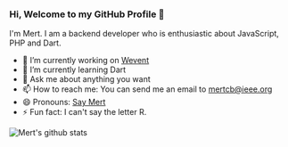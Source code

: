 ### Hi, Welcome to my GitHub Profile 👋

I'm Mert. I am a backend developer who is enthusiastic about JavaScript, PHP and Dart. 

- 🔭 I’m currently working on [Wevent](https://wevent.io)
- 🌱 I’m currently learning Dart
- 💬 Ask me about anything you want
- 📫 How to reach me: You can send me an email to [mertcb@ieee.org](mertcb@ieee.org)
- 😄 Pronouns: [Say Mert](http://github.com/mertcb/mertcb/m1706.wav)
- ⚡ Fun fact: I can't say the letter R.

![Mert's github stats](https://github-readme-stats.vercel.app/api?username=mertcb&show_icons=true&theme=radical)


